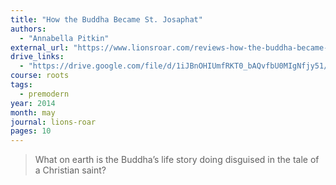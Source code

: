 ```yaml
---
title: "How the Buddha Became St. Josaphat"
authors:
  - "Annabella Pitkin"
external_url: "https://www.lionsroar.com/reviews-how-the-buddha-became-st-josaphat/"
drive_links:
  - "https://drive.google.com/file/d/1iJBnOHIUmfRKT0_bAQvfbU0MIgNfjy51/view?usp=drivesdk"
course: roots
tags:
  - premodern
year: 2014
month: may
journal: lions-roar
pages: 10
---
```


> What on earth is the Buddha’s life story doing disguised in the tale of a Christian saint? 
